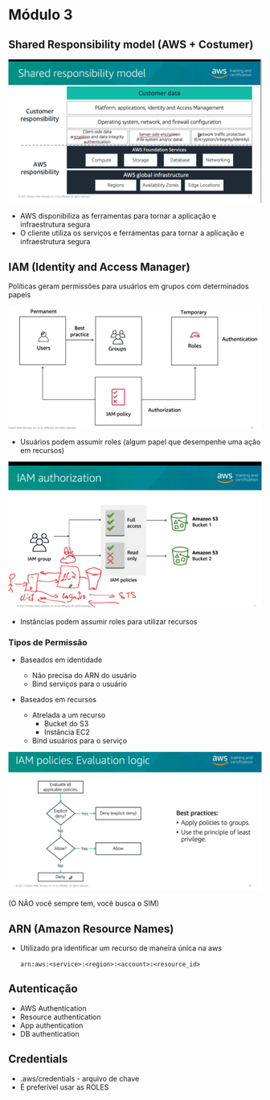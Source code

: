 # Módulo 3

## Shared Responsibility model (AWS + Costumer)

![picture 21](images/feb3b1ac4189c45a8c8ed74b0928328e4bcf51dd32b45699027c56b5d1dcb0ac.png)  

- AWS disponibiliza as ferramentas para tornar a aplicação e infraestrutura segura
- O cliente utiliza os serviços e ferramentas para tornar a aplicação e infraestrutura segura

## IAM (Identity and Access Manager)

Políticas geram permissões para usuários em grupos com determinados papeis

![picture 22](images/f013c0ab04511af06b997691ffc44de7e4ad7e99a0383a9fb3c43d868697c8f2.png)  

- Usuários podem assumir roles (algum papel que desempenhe uma ação em recursos)

![picture 23](images/3fb7256335e035a0032c71a7bf1a24948f12ffaecda3176ef10efdb94e2c20b8.png)  

- Instâncias podem assumir roles para utilizar recursos

### Tipos de Permissão
- Baseados em identidade
  - Não precisa do ARN do usuário
  - Bind serviços para o usuário

- Baseados em recursos
  - Atrelada a um recurso
    - Bucket do S3
    - Instância EC2
  - Bind usuários para o serviço

![picture 24](images/41c89ae3c1d8fb9b2e50a6cf6939968a8e62b5d35a6432ed20911b98609a6637.png)  


(O NÃO você sempre tem, você busca o SIM)

## ARN (Amazon Resource Names)

- Utilizado pra identificar um recurso de maneira única na aws
  
  `arn:aws:<service>:<region>:<account>:<resource_id>`


## Autenticação

- AWS Authentication
- Resource authentication
- App authentication
- DB authentication

## Credentials
- .aws/credentials - arquivo de chave
- É preferível usar as ROLES